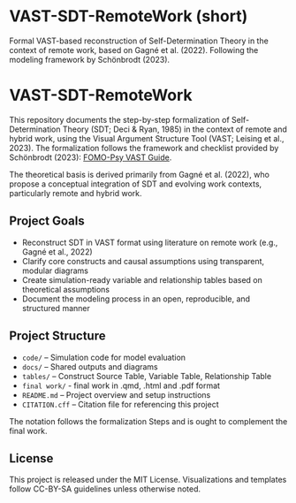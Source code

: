 # VAST-SDT-RemoteWork (short)
Formal VAST-based reconstruction of Self-Determination Theory in the context of remote work, based on Gagné et al. (2022). Following the modeling framework by Schönbrodt (2023).

# VAST-SDT-RemoteWork

This repository documents the step-by-step formalization of Self-Determination Theory (SDT; Deci & Ryan, 1985) in the context of remote and hybrid work, using the Visual Argument Structure Tool (VAST; Leising et al., 2023). The formalization follows the framework and checklist provided by Schönbrodt (2023): [FOMO-Psy VAST Guide](https://nicebread.github.io/FOMO-Psy/lectures/VAST/VAST_Intro.html).

The theoretical basis is derived primarily from Gagné et al. (2022), who propose a conceptual integration of SDT and evolving work contexts, particularly remote and hybrid work.

## Project Goals

- Reconstruct SDT in VAST format using literature on remote work (e.g., Gagné et al., 2022)
- Clarify core constructs and causal assumptions using transparent, modular diagrams
- Create simulation-ready variable and relationship tables based on theoretical assumptions
- Document the modeling process in an open, reproducible, and structured manner

## Project Structure

- `code/` – Simulation code for model evaluation
- `docs/` – Shared outputs and diagrams
- `tables/` – Construct Source Table, Variable Table, Relationship Table
- `final work/` - final work in .qmd, .html and .pdf format 
- `README.md` – Project overview and setup instructions
- `CITATION.cff` – Citation file for referencing this project

The notation follows the formalization Steps and is ought to complement the final work. 

## License

This project is released under the MIT License. Visualizations and templates follow CC-BY-SA guidelines unless otherwise noted.
